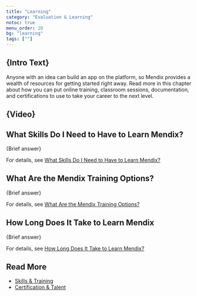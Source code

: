 ```yaml
---
title: "Learning"
category: "Evaluation & Learning"
notoc: true
menu_order: 20
bg: "learning"
tags: [""]
---
```


## {Intro Text}

Anyone with an idea can build an app on the platform, so Mendix provides a wealth of resources for getting started right away. Read more in this chapter about how you can put online training, classroom sessions, documentation, and  certifications to use to take your career to the next level.

## {Video}

## What Skills Do I Need to Have to Learn Mendix?

{Brief answer}

For details, see [What Skills Do I Need to Have to Learn Mendix?](skills-training#skills-needed)

## What Are the Mendix Training Options?

{Brief answer}

For details, see [What Are the Mendix Training Options?](skills-training#training-options)

## How Long Does It Take to Learn Mendix

{Brief answer}

For details, see [How Long Does It Take to Learn Mendix?](skills-training#how-long-to-learn)

## Read More

* [Skills & Training](skills-training)
* [Certification & Talent](certification-talent)